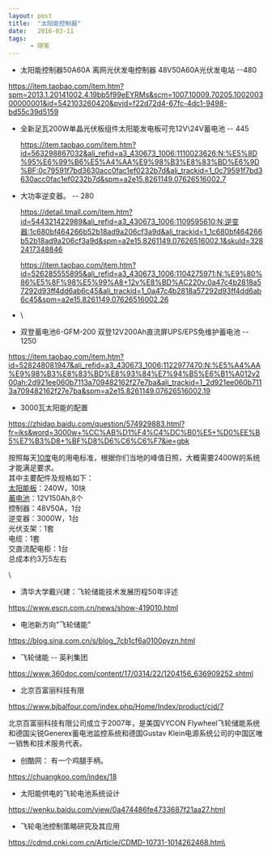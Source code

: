 ```yaml
---
layout: post
title:  "太阳能控制器"
date:   2016-03-11
tags:
      - 随笔
---
```



-   太阳能控制器50A60A 离网光伏发电控制器 48V50A60A光伏发电站 \--480

https://item.taobao.com/item.htm?spm=2013.1.20141002.4.19bb5f99eEYRMs&scm=1007.10009.70205.100200300000001&id=542103260420&pvid=f22d72d4-67fc-4dc1-9498-bd55c39d5159

-   全新足瓦200W单晶光伏板组件太阳能发电板可充12V\\24V蓄电池 \-- 445

    https://item.taobao.com/item.htm?id=563298867032&ali_refid=a3_430673_1006:1110023626:N:%E5%8D%95%E6%99%B6%E5%A4%AA%E9%98%B3%E8%83%BD%E6%9D%BF:0c79591f7bd3630acc0fac1ef0232b7d&ali_trackid=1_0c79591f7bd3630acc0fac1ef0232b7d&spm=a2e15.8261149.07626516002.7

-   大功率逆变器。 \-- 280

    https://detail.tmall.com/item.htm?id=544321422989&ali_refid=a3_430673_1006:1109595610:N:逆变器:1c680bf464266b52b18ad9a206cf3a9d&ali_trackid=1_1c680bf464266b52b18ad9a206cf3a9d&spm=a2e15.8261149.07626516002.1&skuId=3282417348846

    https://item.taobao.com/item.htm?id=526285555895&ali_refid=a3_430673_1006:1104275971:N:%E9%80%86%E5%8F%98%E5%99%A8+12v%E8%BD%AC220v:0a47c4b2818a57292d93ff4dd6ab6c45&ali_trackid=1_0a47c4b2818a57292d93ff4dd6ab6c45&spm=a2e15.8261149.07626516002.26

-   \

-   双登蓄电池6-GFM-200 双登12V200Ah直流屏UPS/EPS免维护蓄电池 \-- 1250

https://item.taobao.com/item.htm?id=528248081947&ali_refid=a3_430673_1006:1122977470:N:%E5%A4%AA%E9%98%B3%E8%83%BD%E8%93%84%E7%94%B5%E6%B1%A012v200ah:2d921ee060b7113a709482162f27e7ba&ali_trackid=1_2d921ee060b7113a709482162f27e7ba&spm=a2e15.8261149.07626516002.19

-   3000瓦太阳能的配置

https://zhidao.baidu.com/question/574929883.html?fr=iks&word=3000w+%CC%AB%D1%F4%C4%DC%B0%E5+%D0%EE%B5%E7%B3%D8+%BF%D8%D6%C6%C6%F7&ie=gbk

按照每天[10度](https://www.baidu.com/s?wd=10%E5%BA%A6&tn=44039180_cpr&fenlei=mv6quAkxTZn0IZRqIHckPjm4nH00T1YLmW-9nvR3P163nW9Bnjw-0ZwV5Hcvrjm3rH6sPfKWUMw85HfYnjn4nH6sgvPsT6KdThsqpZwYTjCEQLGCpyw9Uz4Bmy-bIi4WUvYETgN-TLwGUv3EPHTYrHc4rj61)电的用电标准，根据你们当地的峰值日照，大概需要2400W的系统才能满足要求。\
其中主要配件及规格如下：\
[太阳能板](https://www.baidu.com/s?wd=%E5%A4%AA%E9%98%B3%E8%83%BD%E6%9D%BF&tn=44039180_cpr&fenlei=mv6quAkxTZn0IZRqIHckPjm4nH00T1YLmW-9nvR3P163nW9Bnjw-0ZwV5Hcvrjm3rH6sPfKWUMw85HfYnjn4nH6sgvPsT6KdThsqpZwYTjCEQLGCpyw9Uz4Bmy-bIi4WUvYETgN-TLwGUv3EPHTYrHc4rj61)：240W，10块\
[蓄电池](https://www.baidu.com/s?wd=%E8%93%84%E7%94%B5%E6%B1%A0&tn=44039180_cpr&fenlei=mv6quAkxTZn0IZRqIHckPjm4nH00T1YLmW-9nvR3P163nW9Bnjw-0ZwV5Hcvrjm3rH6sPfKWUMw85HfYnjn4nH6sgvPsT6KdThsqpZwYTjCEQLGCpyw9Uz4Bmy-bIi4WUvYETgN-TLwGUv3EPHTYrHc4rj61)：12V150Ah,8个\
控制器：48V50A，1台\
逆变器：3000W，1台\
光伏支架：1套\
电缆：1套\
交直流配电柜：1台\
总成本约3万5左右

\

-   清华大学戴兴建：飞轮储能技术发展历程50年评述

https://www.escn.com.cn/news/show-419010.html

-   电池新方向\"飞轮储能\"

https://blog.sina.com.cn/s/blog_7cb1cf6a0100pyzn.html

-   飞轮储能 \-- 英利集团

https://www.360doc.com/content/17/0314/22/1204156_636909252.shtml

-   北京百富丽科技有限

https://www.bjbalfour.com/index.php/Home/Index/product/cid/7

北京百富丽科技有限公司成立于2007年，是美国VYCON
Flywheel飞轮储能系统和德国尖锐Generex蓄电池监控系统和德国Gustav
Klein电源系统公司的中国区唯一销售和技术服务代表。

-   创酷网： 有一个鸡腿手柄。

https://chuangkoo.com/index/18

-   太阳能供电的飞轮电池系统设计

https://wenku.baidu.com/view/0a474486fe4733687f21aa27.html

-   飞轮电池控制策略研究及其应用

https://cdmd.cnki.com.cn/Article/CDMD-10731-1014262468.htm\
